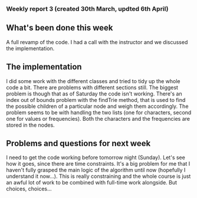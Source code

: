### Weekly report 3 (created 30th March, updted 6th April)


## What's been done this week

A full revamp of the code. I had a call with the instructor and we discussed the implementation. 

## The implementation

I did some work with the different classes and tried to tidy up the whole code a bit. There are problems with different sections still. The biggest problem is though that as of Saturday the code isn't working. There's an index out of bounds problem with the findTrie method, that is used to find the possible children of a particular node and weigh them accordingly. The problem seems to be with handling the two lists (one for characters, second one for values or frequencies). Both the characters and the frequencies are stored in the nodes.

## Problems and questions for next week

I need to get the code working before tomorrow night (Sunday). Let's see how it goes, since there are time constraints. It's a big problem for me that I haven't fully grasped the main logic of the algorithm until now (hopefully I understand it now...). This is really constraining and the whole course is just an awful lot of work to be combined with full-time work alongside. But choices, choices...